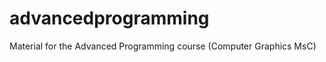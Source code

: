 advancedprogramming
===================

Material for the Advanced Programming course (Computer Graphics MsC)

